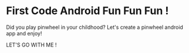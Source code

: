 # First Code Android Fun Fun Fun !

Did you play pinwheel in your childhood? Let's create a pinwheel android app and enjoy!

LET'S GO WITH ME !
